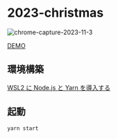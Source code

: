 # 2023-christmas

![chrome-capture-2023-11-3](https://github.com/starswirl/2023-christmas/assets/11594142/966cc2e4-5b65-427e-8393-a3917aed89b3)

[DEMO](https://quiet-daffodil-412b13.netlify.app/)

## 環境構築

[WSL2 に Node.js と Yarn を導入する](https://zenn.dev/ryuu/articles/wsl2-addyarn)

## 起動

`yarn start`
